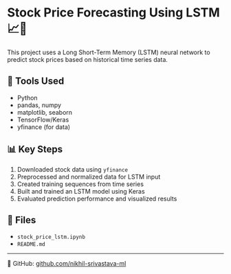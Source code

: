 # Stock Price Forecasting Using LSTM 📈🧠

This project uses a Long Short-Term Memory (LSTM) neural network to predict stock prices based on historical time series data.

## 🔧 Tools Used
- Python
- pandas, numpy
- matplotlib, seaborn
- TensorFlow/Keras
- yfinance (for data)

## 📊 Key Steps
1. Downloaded stock data using `yfinance`
2. Preprocessed and normalized data for LSTM input
3. Created training sequences from time series
4. Built and trained an LSTM model using Keras
5. Evaluated prediction performance and visualized results

## 📁 Files
- `stock_price_lstm.ipynb`
- `README.md`

---

🔗 GitHub: [github.com/nikhil-srivastava-ml](https://github.com/nikhil-srivastava-ml)
